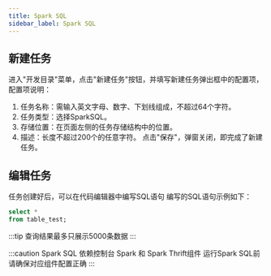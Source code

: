 ```yaml
---
title: Spark SQL
sidebar_label: Spark SQL
---
```


## 新建任务

进入"开发目录"菜单，点击"新建任务"按钮，并填写新建任务弹出框中的配置项，配置项说明：

1. 任务名称：需输入英文字母、数字、下划线组成，不超过64个字符。
2. 任务类型：选择SparkSQL。
3. 存储位置：在页面左侧的任务存储结构中的位置。
4. 描述：长度不超过200个的任意字符。
   点击"保存"，弹窗关闭，即完成了新建任务。

## 编辑任务

任务创建好后，可以在代码编辑器中编写SQL语句
编写的SQL语句示例如下：

```sql
select *
from table_test;
```

:::tip
查询结果最多只展示5000条数据
:::

:::caution
Spark SQL 依赖控制台 Spark 和 Spark Thrift组件 运行Spark SQL前请确保对应组件配置正确
:::